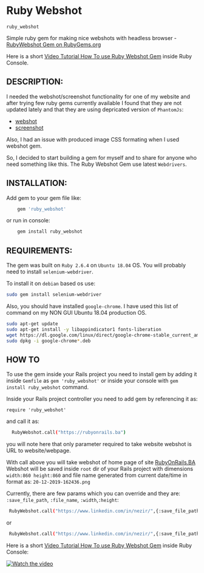 # Ruby Webshot 
`ruby_webshot`

Simple ruby gem for making nice webshots with headless browser - 
[RubyWebshot Gem on RubyGems.org](https://rubygems.org/gems/ruby_webshot)

Here is a short [Video Tutorial How To use Ruby Webshot Gem](https://www.youtube.com/watch?v=oxg6UOXsou4) inside Ruby Console.

## DESCRIPTION:

I needed the webshot/screenshot functionality for one of my website and after trying few ruby gems currently available I found that they are not updated lately and that they are using depricated version of `PhantomJs`:
* [webshot](https://github.com/vitalie/webshot)
* [screenshot](https://github.com/amire80/screenshot)

Also, I had an issue with produced image CSS formating when I used webshot gem.

So, I decided to start building a gem for myself and to share for anyone who need something like this.
The Ruby Webshot Gem use latest `Webdrivers`.

## INSTALLATION:
Add gem to your gem file like:
```bash
    gem 'ruby_webshot'
```
or run in console:

```bash
    gem install ruby_webshot
```
## REQUIREMENTS:

The gem was built on `Ruby 2.6.4` on `Ubuntu 18.04` OS. You will probably need to install `selenium-webdriver`.

To install it on `debian` based os use:
```bash
sudo gem install selenium-webdriver
```
Also, you should have installed `google-chrome`. I have used this list of command on my NON GUI Ubuntu 18.04 production OS.
```bash
sudo apt-get update
sudo apt-get install -y libappindicator1 fonts-liberation
wget https://dl.google.com/linux/direct/google-chrome-stable_current_amd64.deb
sudo dpkg -i google-chrome*.deb
```

## HOW TO

To use the gem inside your Rails project you need to install gem by adding it inside `Gemfile` as `gem 'ruby_webshot'` or inside your console with `gem install ruby_webshot` command.

Inside your Rails project controller you need to add gem by referencing it as:

 `require 'ruby_webshot'`

 and call it as: 
```bash
  RubyWebshot.call("https://rubyonrails.ba")
```
you will note here that only parameter required to take website webshot is URL to website/webpage.

With call above you will take webshot of home page of site [RubyOnRails.BA](https://www.rubyonrails.ba/)
Webshot will be saved inside `root` dir of your Rails project with dimensions  `width:860 height:860` and file name generated from current date/time in format as: `20-12-2019-162436.png`

Currently, there are few params which you can override and they are: `:save_file_path`, `:file_name`, `:width`,`:height`:

```bash
 RubyWebshot.call("https://www.linkedin.com/in/nezir/",{:save_file_path=> "/home/someuser/somedir", :file_name =>"home.png"})
 ```
or 
```bash
 RubyWebshot.call("https://www.linkedin.com/in/nezir/",{:save_file_path=> "/home/someuser/somedir", :file_name =>"home.png", :width => 500,:height => 500})
 ```
Here is a short [Video Tutorial How To use Ruby Webshot Gem](https://www.youtube.com/watch?v=oxg6UOXsou4) inside Ruby Console:

[![Watch the video](https://img.youtube.com/vi/oxg6UOXsou4/maxresdefault.jpg)](https://www.youtube.com/watch?v=oxg6UOXsou4)

 
